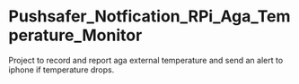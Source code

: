 # Pushsafer_Notfication_RPi_Aga_Temperature_Monitor
Project to record and report aga external temperature and send an alert to iphone if temperature drops.
